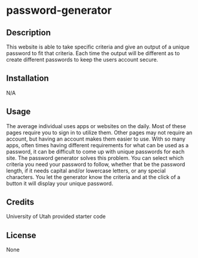 # password-generator

## Description

This website is able to take specific criteria and give an output of a unique password to fit that criteria. Each time the output will be different as to create different passwords to keep the users account secure.

## Installation

N/A

## Usage

The average individual uses apps or websites on the daily. Most of these pages require you to sign in to utilize them. Other pages may not require an account, but having an account makes them easier to use. With so many apps, often times having different requirements for what can be used as a password, it can be difficult to come up with unique passwords for each site. The password generator solves this problem. You can select which criteria you need your password to follow, whether that be the password length, if it needs capital and/or lowercase letters, or any special characters. You let the generator know the criteria and at the click of a button it will display your unique password.

## Credits

University of Utah provided starter code

## License

None